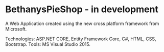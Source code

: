 # BethanysPieShop - in development
A Web Application created using the new cross platform framework from Microsoft.

Technologies: ASP.NET CORE, Entity Framework Core, C#, HTML, CSS, Bootstrap.
Tools: MS Visual Studio 2015.
